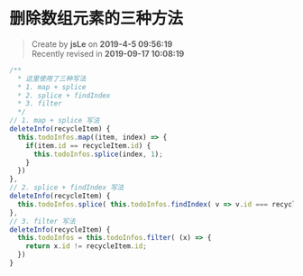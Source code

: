 删除数组元素的三种方法
===

> Create by **jsLe** on **2019-4-5 09:56:19**  
> Recently revised in **2019-09-17 10:08:19**

```js
/**
  * 这里使用了三种写法
  * 1. map + splice
  * 2. splice + findIndex
  * 3. filter
  */
// 1. map + splice 写法
deleteInfo(recycleItem) {
  this.todoInfos.map((item, index) => {
    if(item.id == recycleItem.id) {
      this.todoInfos.splice(index, 1);
    }
  })
},
// 2. splice + findIndex 写法
deleteInfo(recycleItem) {
  this.todoInfos.splice( this.todoInfos.findIndex( v => v.id === recycleItem.id), 1);
},
// 3. filter 写法
deleteInfo(recycleItem) {
  this.todoInfos = this.todoInfos.filter( (x) => {
    return x.id != recycleItem.id;
  })
}
```